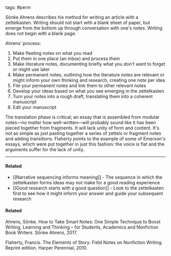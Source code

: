 tags: #perm 

Sönke Ahrens describes his method for writing an article with a zettelkasten. Writing should not start with a blank sheet of paper, but emerge from the bottom up through conversation with one's notes. Writing does not begin with a blank page. 

Ahrens' process: 

1) Make fleeting notes on what you read
2) Put them in one place (an inbox) and process them
3) Make literature notes, documenting briefly what you don't want to forget or might use later 
4) Make permanent notes, outlining how the literature notes are relevant or might inform your own thinking and research, creating one note per idea
5) File your permanent notes and link them to other relevant notes
6) Develop your ideas based on what you see emerging in the zettelkasten
7) Turn your notes into a rough draft, translating them into a coherent manuscript
8) Edit your manuscript

The translation phase is critical; an essay that is assembled from modular notes—no matter how well-written—will probably sound like it has been pieced together from fragments. It will lack unity of form and content. It's not as simple as just pasting together a series of zettels or fragment notes and adding transitions. Flaherty points to the example of some of Emerson's essays, which were put together in just this fashion: the voice is flat and the arguments suffer for the lack of unity. 

---
#### Related
- [[Narrative sequencing informs meaning]] - The sequence in which the zettelkasten forms ideas may not make for a good reading experience
- [[Good research starts with a good question]] - Look to the zettelkasten first to see how it might inform your answer and guide your subsequent research

#### Related
Ahrens, Sönke. How to Take Smart Notes: One Simple Technique to Boost Writing, Learning and Thinking – for Students, Academics and Nonfiction Book Writers. Sönke Ahrens, 2017.

Flaherty, Francis. The Elements of Story: Field Notes on Nonfiction Writing. Reprint edition. Harper Perennial, 2010.
